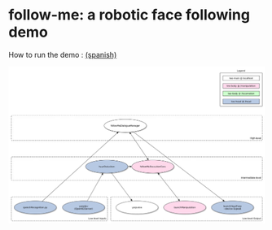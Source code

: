# follow-me: a robotic face following demo

How to run the demo : [(spanish)](http://robots.uc3m.es/index.php/Procedimiento_Demos)

![follow-me app program and connection diagram](doc/fig/follow-me-app.png)
